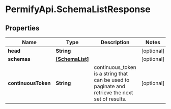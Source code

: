 # PermifyApi.SchemaListResponse

## Properties

Name | Type | Description | Notes
------------ | ------------- | ------------- | -------------
**head** | **String** |  | [optional] 
**schemas** | [**[SchemaList]**](SchemaList.md) |  | [optional] 
**continuousToken** | **String** | continuous_token is a string that can be used to paginate and retrieve the next set of results. | [optional] 


